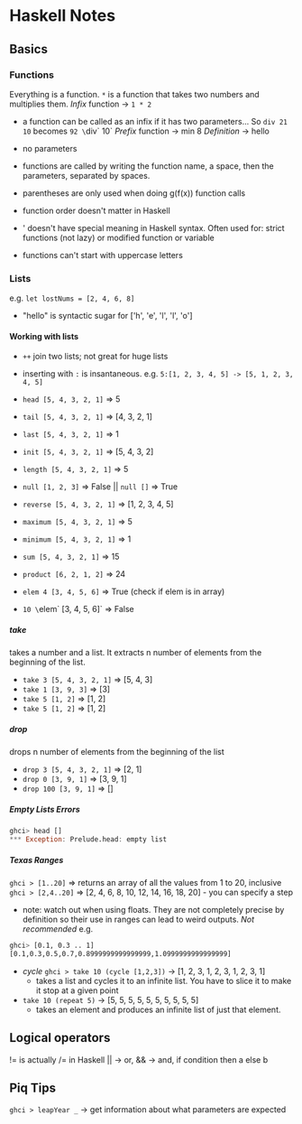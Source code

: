 # Haskell Notes

## Basics

### Functions

Everything is a function. `*` is a function that takes two numbers and multiplies them. 
*Infix* function -> `1 * 2`
- a function can be called as an infix if it has two parameters... So `div 21 10` becomes `92 \`div\` 10`
*Prefix* function -> min 8
*Definition* -> hello
- no parameters

- functions are called by writing the function name, a space, then the parameters, separated by spaces.
- parentheses are only used when doing g(f(x)) function calls
- function order doesn't matter in Haskell
- ' doesn't have special meaning in Haskell syntax. Often used for: strict functions (not lazy) or modified function or variable
- functions can't start with uppercase letters

### Lists

e.g.
`let lostNums = [2, 4, 6, 8]`

- "hello" is syntactic sugar for ['h', 'e', 'l', 'l', 'o']

#### Working with lists

- `++` join two lists; not great for huge lists
- inserting with `:` is insantaneous. e.g. `5:[1, 2, 3, 4, 5] -> [5, 1, 2, 3, 4, 5]`

- `head [5, 4, 3, 2, 1]` => 5
- `tail [5, 4, 3, 2, 1]` => [4, 3, 2, 1]
- `last [5, 4, 3, 2, 1]` => 1
- `init [5, 4, 3, 2, 1]` => [5, 4, 3, 2]
- `length [5, 4, 3, 2, 1]` => 5
- `null [1, 2, 3]` => False || `null []` => True
- `reverse [5, 4, 3, 2, 1]` => [1, 2, 3, 4, 5]
- `maximum [5, 4, 3, 2, 1]` => 5
- `minimum [5, 4, 3, 2, 1]` => 1
- `sum [5, 4, 3, 2, 1]` => 15
- `product [6, 2, 1, 2]` => 24
- `elem 4 [3, 4, 5, 6]` => True (check if elem is in array)
- `10 \`elem\` [3, 4, 5, 6]` => False

##### take
takes a number and a list. It extracts n number of elements from the beginning of the list.
- `take 3 [5, 4, 3, 2, 1]` => [5, 4, 3]
- `take 1 [3, 9, 3]` => [3]
- `take 5 [1, 2]` => [1, 2]
- `take 5 [1, 2]` => [1, 2]

##### drop
drops n number of elements from the beginning of the list 
- `drop 3 [5, 4, 3, 2, 1]` => [2, 1]
- `drop 0 [3, 9, 1]` => [3, 9, 1]
- `drop 100 [3, 9, 1]` => []

##### Empty Lists Errors
```haskell
ghci> head []  
*** Exception: Prelude.head: empty list  
```

##### Texas Ranges
`ghci > [1..20]` => returns an array of all the values from 1 to 20, inclusive
`ghci > [2,4..20]` => [2, 4, 6, 8, 10, 12, 14, 16, 18, 20] - you can specify a step
- note: watch out when using floats. They are not completely precise by definition so their use in ranges can lead to weird outputs. *Not recommended*
    e.g. 
```bash
ghci> [0.1, 0.3 .. 1]  
[0.1,0.3,0.5,0.7,0.8999999999999999,1.0999999999999999]
```

- *cycle* `ghci > take 10 (cycle [1,2,3])` -> [1, 2, 3, 1, 2, 3, 1, 2, 3, 1]
    - takes a list and cycles it to an infinite list. You have to slice it to make it stop at a given point
- `take 10 (repeat 5)` -> [5, 5, 5, 5, 5, 5, 5, 5, 5, 5]
    - takes an element and produces an infinite list of just that element.

## Logical operators

!= is actually /= in Haskell
|| -> or, && -> and, if condition then a else b

## Piq Tips
`ghci > leapYear _` -> get information about what parameters are expected

